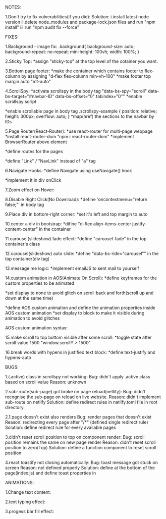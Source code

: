 NOTES:

1.Don't try to fix vulnerabilities(if you did):
Solution: 
i.install latest node version
ii.delete node_modules and package-lock.json files and run "npm install"
iii.run "npm audit fix --force"

FIXES:

1.Background - image fix:
.background{
  background-size: auto;
  background-repeat: no-repeat;
  min-height: 100vh;
  width: 100%;
}

2.Sticky Top:
*assign "sticky-top" at the top level of the cotainer you want.

3.Bottom page footer:
*make the container which contains footer to flex-column by assigning "d-flex flex-column min-vh-100"
*make footer top margin auto "mt-auto"

4.ScrollSpy:
*activate scrollspy in the body tag "data-bs-spy="scroll" data-bs-target="#navbar-ID" data-bs-offset="0" tabindex="0""
*enable scrollspy script
<script>
    const scrollSpy = new bootstrap.ScrollSpy(document.body, {
        target: '#navbar-ID'
    })
</script>
*enable scrollable page in body tag
.scrollspy-example {
  position: relative;
  height: 300px;
  overflow: auto;
}
*map(href) the sections to the navbar by IDs

5.Page Router(React-Router):
*use react-router for multi-page webpage
*install react-router-dom "npm i react-router-dom"
*implement BrowserRouter above <App> element
<!-- <BrowserRouter>
  <App />
</BrowserRouter> -->
*define routes for the pages
<!-- <Routes>
  <Route path="/" element={<Home />} />
  <Route path="/about" element={<About />} />
  <Route path="/projects" element={<Projects />} />
  <Route path="/contact" element={<Contact />} />
</Routes> -->
*define "Link" / "NavLink" instead of "a" tag
<!-- <NavLink to="/about">ABOUT</NavLink> -->

6.Navigate Hooks:
*define Navigate using useNavigate() hook
<!-- const navigate = useNavigate(); -->
*implement it in div onClick
<!-- onClick={() => {
  navigate("/NavigatePath");
}} -->

7.Zoom effect on Hover:
<!-- section div.card {
    transition: transform 2s;
}
section div.card:hover {
    transform: scale(1.01);
} -->

8.Disable Right Click(No Download):
*define 'oncontextmenu="return false;"' in body tag

9.Place div in bottom-right corner:
*set it's left and top margin to auto
<!-- section div div {
    margin-top: auto;
    margin-left: auto;
    border-radius: 10px;
} -->

10.center a div in bootstrap:
*difine "d-flex align-items-center justify-content-center" in the container

11.carousel(slideshow) fade effect:
*define "carousel-fade" in the top container's class

12.carousel(slideshow) auto slide:
*define "data-bs-ride="carousel"" in the top container(div tag)

13.message me logic:
*implement emailJS to sent mail to yourself
<!-- const form = useRef();

const sendEmail = (e) => {
    e.preventDefault();

    emailjs
    .sendForm('service_de6wnx8', 'template_9dq66to', form.current, {
        publicKey: 'tmQsMcrvDl8wWqhZC',
    })
    .then(
        () => {
            console.log('SUCCESS!');
            console.log('Email sent successfully!');
            e.target.reset();
            toast.success('Message sent!');
        },
        (error) => {
            console.log('FAILED...', error.text);
            toast.error('Problem occured!');
        },
    );
}; -->

14.custom animation in AOS(Animate On Scroll):
*define keyframes for the custom properties to be animated
<!-- @keyframes progress {
    0%{
        width: 0;
    }
    100%{
        opacity: 1;
    }
} -->
*set display to none to avoid glitch on scroll back and forth(scroll up and down at the same time)
<!-- [data-aos="anime"] {
    display: none;
} -->
*define AOS custom animation and define the animation properties inside AOS custom animation 
*set display to block to make it visible during animation to avoid glitches
<!-- [data-aos="anime"].aos-animate {
    animation: progress 2s ease-out forwards;
    display: block;
} -->

AOS custom animation syntax:
<!-- [data-aos="new-animation"] {
    opacity: 0;
    transition-property: opacity;
}
[data-aos="new-animation"].aos-animate {
    opacity: 1;
} -->

15.make scroll to top buttom visible after some scroll:
*toggle state after scroll value 1500 "window.scrollY > 1500"
<!-- const [showTopBtn, setShowTopBtn] = useState(false);
useEffect(() => {
  window.addEventListener("scroll", () => {
    if (window.scrollY > 1500) {
      setShowTopBtn(true);
    } else {
      setShowTopBtn(false);
    }
  });
}, []); -->

16.break words with hypens in justified text block:
*define text-justify and hypens-auto
<!-- text-align: justify;
hyphens: auto;
-webkit-hyphens: auto;
word-spacing: -0.05em; -->


BUGS:

1.(.active) class in scrollspy not working:
Bug: didn't apply .active class based on scroll value
Reason: unknown

2.sub-route(sub-page) got broke on page reload(netlify):
Bug: didn't recognise the sub-page on reload on live website.
Reason: didn't implement sub-route on netlify
Solution: define redirect rules in netlify.toml file in root directory
<!-- [[redirects]]
  from = "/*"
  to = "/index.html"
  status = 200 -->
2.1.page doesn't exist also renders
Bug: render pages that doesn't exist
Reason: redirecting every page after "/*" (defined single redirect rule)
Solution: define redirect rule for every available pages

3.didn't reset scroll position to top on component render:
Bug: scroll position remains the same on new page render
Reason: didn't reset scroll position to zero(Top)
Solution: define a function component to reset scroll position
<!-- const ScrollToTop = () => {
  // Extracts pathname property(key) from an object
  const { pathname } = useLocation();

  // Automatically scrolls to top whenever pathname changes
  useEffect(() => {
    window.scrollTo(0, 0);
  }, [pathname]);
} -->

4.react toastify not closing automatically:
Bug: toast message got stuck on screen
Reason: <ToastContainer /> not defined properly
Solution: define <ToastContainer /> at the bottom of the page(index.js) and define toast properties in <ToastContainer />
<!-- <ToastContainer 
  position='top-right' 
  theme='dark' 
  autoClose={3000} 
  newestOnTop 
  draggable 
  closeOnClick 
  transition={Bounce}
/> -->


ANIMATIONS:

1.Change text content:
<!-- .animated-text span::before {
  content: "Websites";
  color: rgba(33, 95, 253, 1);
  animation: words 6s infinite;
}
@keyframes words {
  0%,50% {
    content: "Websites";
  }
  51%,100% {
    content: "Games";
  }
} -->

2.text typing effect:
<!-- .animated-text span::after {
  content: "";
  position: absolute;
  width: calc(100% + 8px);
  height: 100%;
  border-left: 2px solid rgba(33, 95, 253, 1);
  right: -8px;
  animation: cursor .8s infinite, typing 6s infinite;
  background-color: black;
}
//cursor blink effect
@keyframes cursor {
  to {
    border-left: 2px solid rgba(33, 95, 253, 0);
  }
}
@keyframes typing {
  25%,30%,75%,80%{
    width: 0;
  }
  10%,50%,60%,100%{
    width: calc(100% + 8px);
  }
} -->

3.progess bar fill effect:
<!-- @keyframes progress {
    0%{
        width: 0;
    }
    100%{
        opacity: 1;
    }
} -->

<!-- AOS custom animation -->
<!-- [data-aos="anime"] {
    display: none;
}
[data-aos="anime"].aos-animate {
    animation: progress 3s ease-out forwards;
    display: block;
} -->